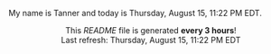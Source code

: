 My name is Tanner and today is Thursday, August 15, 11:22 PM EDT.

<p align="center">This <i>README</i> file is generated <b>every 3 hours</b>!</br>Last refresh: Thursday, August 15, 11:22 PM EDT<br /></p>
